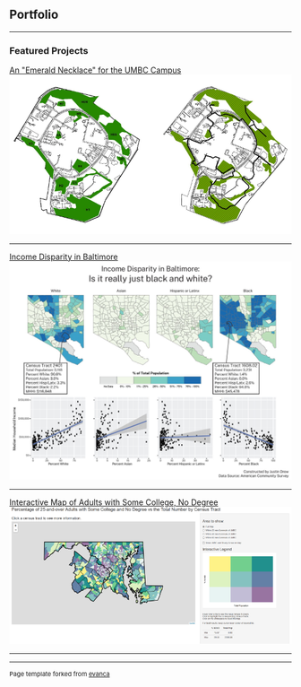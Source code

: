 ## Portfolio

---

### Featured Projects

[An "Emerald Necklace" for the UMBC Campus](/projects/project1)  
<img src="images/ges405_thumb.PNG?raw=true">

---
[Income Disparity in Baltimore](/projects/project2)  
<img src="images/lab4_383_sshot.JPG?raw=true"/>

---
[Interactive Map of Adults with Some College, No Degree](/projects/project3)  
<img src="images/SCND.PNG?raw=true"/>

---
<!--
### Recreations of [Learn QGIS](https://www.packtpub.com/application-development/learn-qgis-fourth-edition) Figures

- [Learn QGIS Chapter 2](/projects/learnqgis_ch2)  
- [Learn QGIS Chapter 3](/projects/learnqgis_ch3)  
- [Learn QGIS Chapter 4](/projects/learnqgis_ch4)  

---
-->



---
<p style="font-size:11px">Page template forked from <a href="https://github.com/evanca/quick-portfolio">evanca</a></p>
<!-- Remove above link if you don't want to attibute -->
